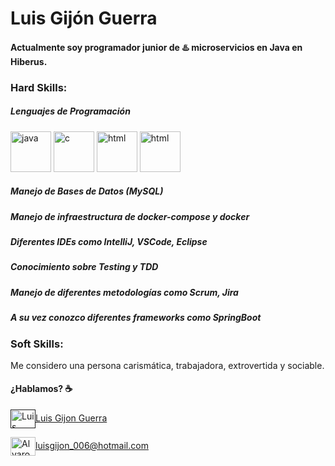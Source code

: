 # Luis Gijón Guerra

#### Actualmente soy programador junior de ♨️ microservicios en Java en Hiberus.

### Hard Skills:

##### Lenguajes de Programación

<p align="left">

<img src="https://cdn.jsdelivr.net/gh/devicons/devicon/icons/java/java-original.svg" alt="java" width="65" height="65"/>
<img src="https://cdn.jsdelivr.net/gh/devicons/devicon/icons/c/c-original.svg"" alt="c" width="65" height="65"/>
<img src="https://cdn.jsdelivr.net/gh/devicons/devicon/icons/html5/html5-original.svg" alt="html" width="65" height="65"/>
<img src="https://cdn.jsdelivr.net/gh/devicons/devicon/icons/php/php-original.svg" alt="html" width="65" height="65" />

</p>

##### Manejo de Bases de Datos (MySQL)
##### Manejo de infraestructura de docker-compose y docker
##### Diferentes IDEs como IntelliJ, VSCode, Eclipse
##### Conocimiento sobre Testing y TDD
##### Manejo de diferentes metodologías como Scrum, Jira
##### A su vez conozco diferentes frameworks como SpringBoot

### Soft Skills:    
                                                                                                                    
Me considero una persona carismática, trabajadora, extrovertida y sociable.

#### ¿Hablamos? ☕️

<p align="left">


<a href="" target="blank"><img align="center" src="https://cdn.jsdelivr.net/npm/simple-icons@3.0.1/icons/linkedin.svg" alt="Luis Gijon Guerra" height="30" width="40" />Luis Gijon Guerra</a>

<a href="luisgijon_006@hotmail.com" target="blank"><img align="center" src="https://cdn.jsdelivr.net/npm/simple-icons@3.0.1/icons/gmail.svg" alt="Alvaro Ruiz Crespo" height="30" width="40" />luisgijon_006@hotmail.com</a>

</p>
